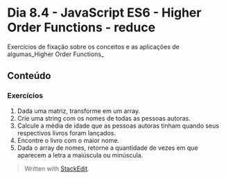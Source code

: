 # Dia 8.4 - JavaScript ES6 - Higher Order Functions - reduce

Exercícios de fixação sobre os conceitos e as aplicações de algumas_Higher Order Functions_

## Conteúdo

### Exercícios
1. Dada uma matriz, transforme em um array.
2. Crie uma string com os nomes de todas as pessoas autoras.
3. Calcule a média de idade que as pessoas autoras tinham quando seus respectivos livros foram lançados.
4. Encontre o livro com o maior nome.
5. Dada o array de nomes, retorne a quantidade de vezes em que aparecem a letra a maiúscula ou minúscula.


>Written with [StackEdit](https://stackedit.io/).